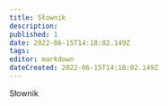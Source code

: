 ```yaml
---
title: Słownik
description: 
published: 1
date: 2022-06-15T14:18:02.149Z
tags: 
editor: markdown
dateCreated: 2022-06-15T14:18:02.149Z
---
```


Słownik